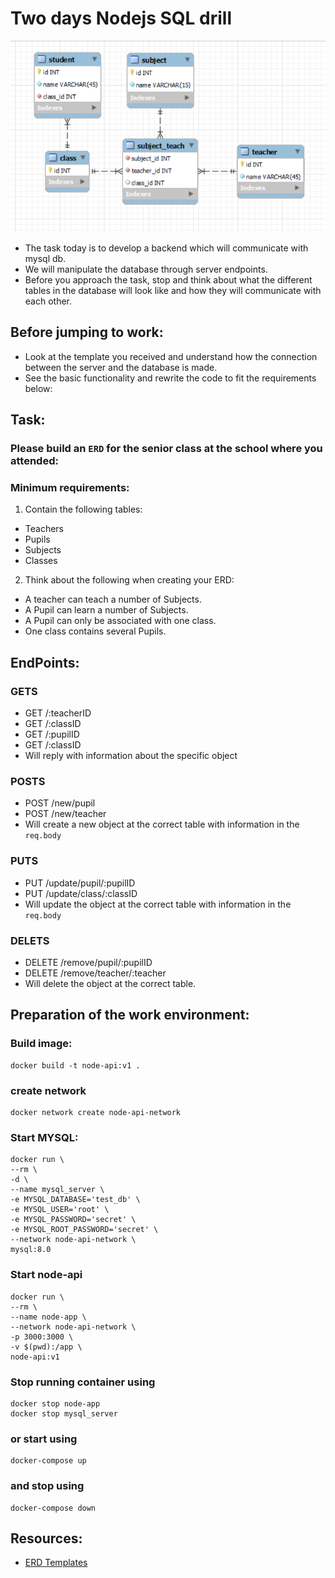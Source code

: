 # Two days Nodejs SQL drill

![ERD](./assets/ERD.png)

- The task today is to develop a backend which will communicate with mysql db.
- We will manipulate the database through server endpoints.
- Before you approach the task, stop and think about what the different tables in the database will look like and how they will communicate with each other.

## Before jumping to work:

- Look at the template you received and understand how the connection between the server and the database is made.
- See the basic functionality and rewrite the code to fit the requirements below:

## Task:

### Please build an `ERD` for the senior class at the school where you attended:

### Minimum requirements:

1. Contain the following tables:

- Teachers
- Pupils
- Subjects
- Classes

2. Think about the following when creating your ERD:

- A teacher can teach a number of Subjects.
- A Pupil can learn a number of Subjects.
- A Pupil can only be associated with one class.
- One class contains several Pupils.

## EndPoints:

### GETS

- GET /:teacherID
- GET /:classID
- GET /:pupilID
- GET /:classID
- Will reply with information about the specific object

### POSTS

- POST /new/pupil
- POST /new/teacher
- Will create a new object at the correct table with information in the `req.body`

### PUTS

- PUT /update/pupil/:pupilID
- PUT /update/class/:classID
- Will update the object at the correct table with information in the `req.body`

### DELETS

- DELETE /remove/pupil/:pupilID
- DELETE /remove/teacher/:teacher
- Will delete the object at the correct table.

## Preparation of the work environment:

### Build image:

    docker build -t node-api:v1 .

### create network

    docker network create node-api-network

### Start MYSQL:

    docker run \
    --rm \
    -d \
    --name mysql_server \
    -e MYSQL_DATABASE='test_db' \
    -e MYSQL_USER='root' \
    -e MYSQL_PASSWORD='secret' \
    -e MYSQL_ROOT_PASSWORD='secret' \
    --network node-api-network \
    mysql:8.0

### Start node-api

    docker run \
    --rm \
    --name node-app \
    --network node-api-network \
    -p 3000:3000 \
    -v $(pwd):/app \
    node-api:v1

### Stop running container using

    docker stop node-app
    docker stop mysql_server

### or start using

    docker-compose up

### and stop using

    docker-compose down

## Resources:

- [ERD Templates](https://online.visual-paradigm.com/diagrams/templates/entity-relationship-diagram/)
